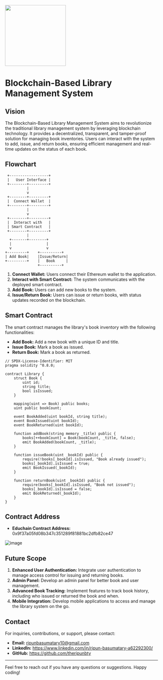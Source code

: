 <img src="https://github.com/user-attachments/assets/ef3409f9-1674-4e61-ab49-3351fed527c8" width="200">



# Blockchain-Based Library Management System

## Vision

The Blockchain-Based Library Management System aims to revolutionize the traditional library management system by leveraging blockchain technology. It provides a decentralized, transparent, and tamper-proof solution for managing book inventories. Users can interact with the system to add, issue, and return books, ensuring efficient management and real-time updates on the status of each book.

## Flowchart
```
 +------------------+
 |   User Interface |
 +--------+---------+
          |
          v
 +--------+---------+
 |  Connect Wallet  |
 +--------+---------+
          |
          v
 +--------+---------+
 |  Interact with   |
 | Smart Contract   |
 +--------+---------+
          |
  +-------+--------+
  |                |
  v                v
+---------+    +----------+
| Add Book|    |Issue/Return|
+---------+    |   Book     |
               +----------+
```

1. **Connect Wallet:** Users connect their Ethereum wallet to the application.
2. **Interact with Smart Contract:** The system communicates with the deployed smart contract.
3. **Add Book:** Users can add new books to the system.
4. **Issue/Return Book:** Users can issue or return books, with status updates recorded on the blockchain.

## Smart Contract

The smart contract manages the library's book inventory with the following functionalities:
- **Add Book:** Add a new book with a unique ID and title.
- **Issue Book:** Mark a book as issued.
- **Return Book:** Mark a book as returned.

```solidity
// SPDX-License-Identifier: MIT
pragma solidity ^0.8.0;

contract Library {
    struct Book {
        uint id;
        string title;
        bool isIssued;
    }

    mapping(uint => Book) public books;
    uint public bookCount;

    event BookAdded(uint bookId, string title);
    event BookIssued(uint bookId);
    event BookReturned(uint bookId);

    function addBook(string memory _title) public {
        books[++bookCount] = Book(bookCount, _title, false);
        emit BookAdded(bookCount, _title);
    }

    function issueBook(uint _bookId) public {
        require(!books[_bookId].isIssued, "Book already issued");
        books[_bookId].isIssued = true;
        emit BookIssued(_bookId);
    }

    function returnBook(uint _bookId) public {
        require(books[_bookId].isIssued, "Book not issued");
        books[_bookId].isIssued = false;
        emit BookReturned(_bookId);
    }
}
```

## Contract Address

- **Educhain Contract Address:** 0x9f37a05fd08b347c351289f81881bc2dfb82ce47


![image](https://github.com/user-attachments/assets/15dd8d99-5853-46ba-8060-981f506b910c)



## Future Scope

1. **Enhanced User Authentication:** Integrate user authentication to manage access control for issuing and returning books.
2. **Admin Panel:** Develop an admin panel for better book and user management.
3. **Advanced Book Tracking:** Implement features to track book history, including who issued or returned the book and when.
4. **Mobile Integration:** Develop mobile applications to access and manage the library system on the go.

## Contact

For inquiries, contributions, or support, please contact:

- **Email:** ripunbasumatary10@gmail.com
- **LinkedIn:** https://www.linkedin.com/in/ripun-basumatary-a62292300/
- **GitHub:** https://github.com/theripunbty

---

Feel free to reach out if you have any questions or suggestions. Happy coding!
```
